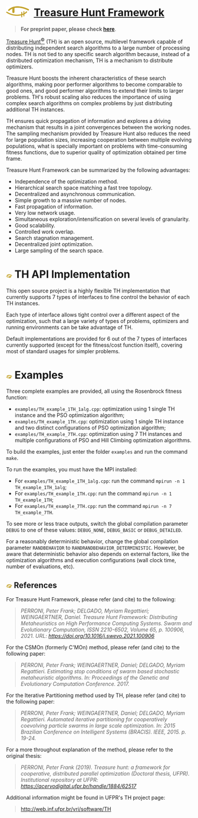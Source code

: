 # <img align="left" height="30" src="media/TH-logo-2.png">&nbsp;&nbsp;<a href="https://github.com/pfperroni/treasure-hunt-framework">Treasure Hunt Framework</a>


> <b>For preprint paper, please check <a href="https://www.researchgate.net/publication/351667035_Treasure_Hunt_Framework_Distributing_Metaheuristics_on_High_Performance_Computing_Systems#fullTextFileContent" target="_blank">here</a></b>.

<a href="https://github.com/pfperroni/treasure-hunt-framework">Treasure Hunt</a><a href="https://github.com/pfperroni/treasure-hunt-framework/blob/master/NOTICE"><sup>&copy;</sup></a> (TH) is an open source, multilevel framework capable of distributing independent search algorithms to a large number of processing nodes.
TH is not tied to any specific search algorithm because, instead of a distributed optimization mechanism, TH is a mechanism to distribute optimizers.

Treasure Hunt boosts the inherent characteristics of these search algorithms, making poor performer algorithms to become comparable to good ones, and good performer algorithms to extend their limits to larger problems.
TH's robust scaling also reduces the importance of using complex search algorithms on complex problems by just distributing additional TH instances.

TH ensures quick propagation of information and explores a driving mechanism that results in a joint convergences between the working nodes.
The sampling mechanism provided by Treasure Hunt also reduces the need for large population sizes, increasing cooperation between multiple evolving populations, what is specially important on problems with time-consuming fitness functions, due to superior quality of optimization obtained per time frame.


Treasure Hunt Framework can be summarized by the following advantages:
- Independence of the optimization method.
- Hierarchical search space matching a fast tree topology. 
- Decentralized and asynchronous communication. 
- Simple growth to a massive number of nodes. 
- Fast propagation of information. 
- Very low network usage. 
- Simultaneous exploration/intensification on several levels of granularity. 
- Good scalability. 
- Controlled work overlap. 
- Search stagnation management. 
- Decentralized joint optimization. 
- Large sampling of the search space. 


# ![TH logo](media/TH-logo-favicon-1.png) TH API Implementation

This open source project is a highly flexible TH implementation that currently supports 7 types of interfaces to fine control the behavior of each TH instances.

Each type of interface allows tight control over a different aspect of the optimization, such that a large variety of types of problems, optimizers and running environments can be take advantage of TH.

Default implementations are provided for 6 out of the 7 types of interfaces currently supported (except for the fitness/cost function itself), covering most of standard usages for simpler problems.




# ![TH logo](media/TH-logo-favicon-1.png) Examples

Three complete examples are provided, all using the Rosenbrock fitness function:
- `examples/TH_example_1TH_1alg.cpp`: optimization using 1 single TH instance and the PSO optimization algorithm;
- `examples/TH_example_1TH.cpp`: optimization using 1 single TH instance and two distinct configurations of PSO optimization algorithm;
- `examples/TH_example_7TH.cpp`: optimization using 7 TH instances and multiple configurations of PSO and Hill Climbing optimization algorithms.

To build the examples, just enter the folder `examples` and run the command `make`.

To run the examples, you must have the MPI installed:
- For `examples/TH_example_1TH_1alg.cpp`: run the command `mpirun -n 1 TH_example_1TH_1alg`;
- For `examples/TH_example_1TH.cpp`: run the command `mpirun -n 1 TH_example_1TH`;
- For `examples/TH_example_7TH.cpp`: run the command `mpirun -n 7 TH_example_7TH`.

To see more or less trace outputs, switch the global compilation parameter `DEBUG` to one of these values: `DEBUG_NONE`, `DEBUG_BASIC` or `DEBUG_DETAILED`.

For a reasonably deterministic behavior, change the global compilation parameter `RANDBEHAVIOR` to `RANDRANDBEHAVIOR_DETERMINISTIC`. However, be aware that deterministic behavior also depends on external factors, like the optimization algorithms and execution configurations (wall clock time, number of evaluations, etc).


## ![TH logo](media/TH-logo-favicon-1.png) References

For Treasure Hunt Framework, please refer (and cite) to the following:

> _PERRONI, Peter Frank; DELGADO, Myriam Regattieri; WEINGAERTNER, Daniel. Treasure Hunt Framework: Distributing Metaheuristics on High Performance Computing Systems. Swarm and Evolutionary Computation, ISSN 2210-6502, Volume 65, p. 100906, 2021. URL: https://doi.org/10.1016/j.swevo.2021.100906_

 
For the CSMOn (formerly C'MOn) method, please refer (and cite) to the following paper:
> _PERRONI, Peter Frank; WEINGAERTNER, Daniel; DELGADO, Myriam Regattieri. Estimating stop conditions of swarm based stochastic metaheuristic algorithms. In: Proceedings of the Genetic and Evolutionary Computation Conference. 2017._

For the Iterative Partitioning method used by TH, please refer (and cite) to the following paper:

> _PERRONI, Peter Frank; WEINGAERTNER, Daniel; DELGADO, Myriam Regattieri. Automated iterative partitioning for cooperatively coevolving particle swarms in large scale optimization. In: 2015 Brazilian Conference on Intelligent Systems (BRACIS). IEEE, 2015. p. 19-24._

For a more throughout explanation of the method, please refer to the original thesis:
> _PERRONI, Peter Frank (2019). Treasure hunt: a framework for cooperative, distributed parallel optimization (Doctoral thesis, UFPR). Institutional repository at UFPR: https://acervodigital.ufpr.br/handle/1884/62517_

Additional information might be found in UFPR's TH project page:
> http://web.inf.ufpr.br/vri/software/TH
